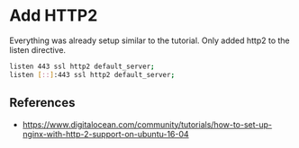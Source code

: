 # Add HTTP2

Everything was already setup similar to the tutorial. Only added http2 to the listen directive.

```Bash
listen 443 ssl http2 default_server;
listen [::]:443 ssl http2 default_server;
```

## References
* https://www.digitalocean.com/community/tutorials/how-to-set-up-nginx-with-http-2-support-on-ubuntu-16-04
